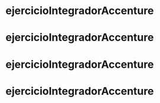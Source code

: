 # ejercicioIntegradorAccenture
# ejercicioIntegradorAccenture
# ejercicioIntegradorAccenture
# ejercicioIntegradorAccenture
